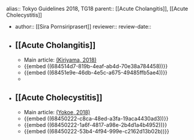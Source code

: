 alias:: Tokyo Guidelines 2018, TG18
parent:: [[Acute Cholangitis]], [[Acute Cholecystitis]]

- author:: [[Sira Pornsiriprasert]] 
  reviewer::
  review-date::
- ## [[Acute Cholangitis]]
	- Main article: [(Kiriyama, 2018)]([[References/kiriyamaTokyoGuidelines20182018]])
	- {{embed ((684514d7-819b-4eaf-ab4d-70e38a784458))}}
	- {{embed ((68451e9e-46db-4e5c-a675-49485ffb5ae4))}}
	-
- ## [[Acute Cholecystitis]]
	- Main article: [(Yokoe, 2018)]([[References/yokoeTokyoGuidelines20182018]])
	- {{embed ((68450222-c8ca-48ed-a3fa-19aca4430ad3))}}
	- {{embed ((68450222-1a6f-4817-a98e-2b4d1a4b4952))}}
	- {{embed ((68450222-53b4-4f94-999e-c2162d13b02b))}}